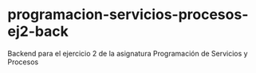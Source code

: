 # programacion-servicios-procesos-ej2-back
Backend para el ejercicio 2 de la asignatura Programación de Servicios y Procesos
